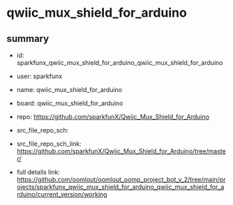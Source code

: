 # qwiic_mux_shield_for_arduino
 
## summary 
* id: sparkfunx_qwiic_mux_shield_for_arduino_qwiic_mux_shield_for_arduino
* user: sparkfunx
* name: qwiic_mux_shield_for_arduino
* board: qwiic_mux_shield_for_arduino
* repo: https://github.com/sparkfunX/Qwiic_Mux_Shield_for_Arduino



* src_file_repo_sch: 
* src_file_repo_sch_link: https://github.com/sparkfunX/Qwiic_Mux_Shield_for_Arduino/tree/master/
* full details link: https://github.com/oomlout/oomlout_oomp_project_bot_v_2/tree/main/projects/sparkfunx_qwiic_mux_shield_for_arduino_qwiic_mux_shield_for_arduino/current_version/working  







